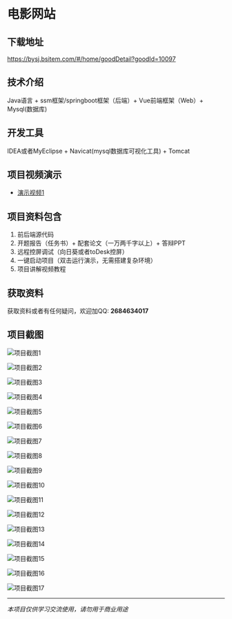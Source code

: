 # 电影网站

## 下载地址
https://bysj.bsitem.com/#/home/goodDetail?goodId=10097

## 技术介绍
Java语言 + ssm框架/springboot框架（后端）+ Vue前端框架（Web）+ Mysql(数据库)

## 开发工具
IDEA或者MyEclipse + Navicat(mysql数据库可视化工具) + Tomcat

## 项目视频演示
- [演示视频1](https://graduation-images.oss-cn-beijing.aliyuncs.com/videos/70%E5%A5%97-2-ssm%E5%BD%95%E5%83%8F/10097_ssm%E7%94%B5%E5%BD%B1%E7%BD%91%E7%AB%99%E6%BC%94%E7%A4%BA%E5%BD%95%E5%83%8F2022_7u2ji.mp4)

## 项目资料包含
1. 前后端源代码
2. 开题报告（任务书）+ 配套论文（一万两千字以上）+ 答辩PPT
3. 远程控屏调试（向日葵或者toDesk控屏）
4. 一键启动项目（双击运行演示，无需搭建复杂环境）
5. 项目讲解视频教程

## 获取资料
获取资料或者有任何疑问，欢迎加QQ: **2684634017**

## 项目截图
![项目截图1](https://graduation-images.oss-cn-beijing.aliyuncs.com/图片/10097/毕设论坛项目主图.jpg)

![项目截图2](https://graduation-images.oss-cn-beijing.aliyuncs.com/图片/10097/1.png)

![项目截图3](https://graduation-images.oss-cn-beijing.aliyuncs.com/图片/10097/2.png)

![项目截图4](https://graduation-images.oss-cn-beijing.aliyuncs.com/图片/10097/3.png)

![项目截图5](https://graduation-images.oss-cn-beijing.aliyuncs.com/图片/10097/4.png)

![项目截图6](https://graduation-images.oss-cn-beijing.aliyuncs.com/图片/10097/5.png)

![项目截图7](https://graduation-images.oss-cn-beijing.aliyuncs.com/图片/10097/6.png)

![项目截图8](https://graduation-images.oss-cn-beijing.aliyuncs.com/图片/10097/7.png)

![项目截图9](https://graduation-images.oss-cn-beijing.aliyuncs.com/图片/10097/8.png)

![项目截图10](https://graduation-images.oss-cn-beijing.aliyuncs.com/图片/10097/9.png)

![项目截图11](https://graduation-images.oss-cn-beijing.aliyuncs.com/图片/10097/10.png)

![项目截图12](https://graduation-images.oss-cn-beijing.aliyuncs.com/图片/10097/11.png)

![项目截图13](https://graduation-images.oss-cn-beijing.aliyuncs.com/图片/10097/12.png)

![项目截图14](https://graduation-images.oss-cn-beijing.aliyuncs.com/图片/10097/13.png)

![项目截图15](https://graduation-images.oss-cn-beijing.aliyuncs.com/图片/10097/14.png)

![项目截图16](https://graduation-images.oss-cn-beijing.aliyuncs.com/图片/10097/15.png)

![项目截图17](https://graduation-images.oss-cn-beijing.aliyuncs.com/图片/10097/16.png)

---
*本项目仅供学习交流使用，请勿用于商业用途*
